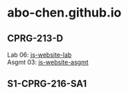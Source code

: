 # abo-chen.github.io
## CPRG-213-D ##  
Lab 06: [js-website-lab](https://abo-chen.github.io/js-website-lab/)  
Asgmt 03: [js-website-asgmt](https://abo-chen.github.io/js-website-asgmt/)
## S1-CPRG-216-SA1 ##
<!--
Project: Classes (Individual) [ARPC-Patient](https://github.com/abo-chen/ARPC-Patient/)  
Project: Classes (Group) [ARPC](https://github.com/abo-chen/ARPC/)  
--!>
